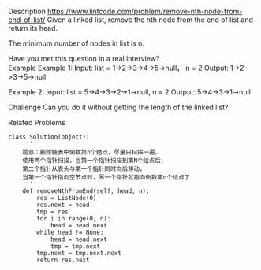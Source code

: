 Description
https://www.lintcode.com/problem/remove-nth-node-from-end-of-list/
Given a linked list, remove the nth node from the end of list and return its head.

The minimum number of nodes in list is n.

Have you met this question in a real interview?  
Example
Example 1:
	Input: list = 1->2->3->4->5->null， n = 2
	Output: 1->2->3->5->null


Example 2:
	Input:  list = 5->4->3->2->1->null, n = 2
	Output: 5->4->3->1->null

Challenge
Can you do it without getting the length of the linked list?

Related Problems
```
class Solution(object):
    '''
    题意：删除链表中倒数第n个结点，尽量只扫描一遍。
    使用两个指针扫描，当第一个指针扫描到第N个结点后，
    第二个指针从表头与第一个指针同时向后移动，
    当第一个指针指向空节点时，另一个指针就指向倒数第n个结点了       
    '''
    def removeNthFromEnd(self, head, n):
        res = ListNode(0)
        res.next = head
        tmp = res
        for i in range(0, n):
            head = head.next
        while head != None:
            head = head.next
            tmp = tmp.next
        tmp.next = tmp.next.next
        return res.next
```
